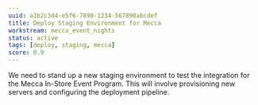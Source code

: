 ```yaml
---
uuid: a1b2c3d4-e5f6-7890-1234-567890abcdef
title: Deploy Staging Environment for Mecca
workstream: mecca_event_nights
status: active
tags: [deploy, staging, mecca]
score: 0.9
---
```


We need to stand up a new staging environment to test the integration for the Mecca In-Store Event Program. This will involve provisioning new servers and configuring the deployment pipeline. 